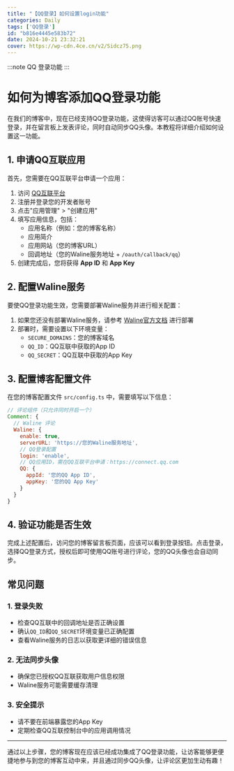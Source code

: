 ```yaml
---
title: "【QQ登录】如何设置login功能"
categories: Daily
tags: ['QQ登录']
id: "b816e4445e583b72"
date: 2024-10-21 23:32:21
cover: https://wp-cdn.4ce.cn/v2/Sidcz75.png
---
```


:::note
 QQ 登录功能
:::

# 如何为博客添加QQ登录功能

在我们的博客中，现在已经支持QQ登录功能，这使得访客可以通过QQ账号快速登录，并在留言板上发表评论，同时自动同步QQ头像。本教程将详细介绍如何设置这一功能。

## 1. 申请QQ互联应用

首先，您需要在QQ互联平台申请一个应用：

1. 访问 [QQ互联平台](https://connect.qq.com/)
2. 注册并登录您的开发者账号
3. 点击"应用管理" > "创建应用"
4. 填写应用信息，包括：
   - 应用名称（例如：您的博客名称）
   - 应用简介
   - 应用网站（您的博客URL）
   - 回调地址（您的Waline服务地址 + `/oauth/callback/qq`）
5. 创建完成后，您将获得 **App ID** 和 **App Key**

## 2. 配置Waline服务

要使QQ登录功能生效，您需要部署Waline服务并进行相关配置：

1. 如果您还没有部署Waline服务，请参考 [Waline官方文档](https://waline.js.org/guide/get-started.html) 进行部署
2. 部署时，需要设置以下环境变量：
   - `SECURE_DOMAINS`：您的博客域名
   - `QQ_ID`：QQ互联中获取的App ID
   - `QQ_SECRET`：QQ互联中获取的App Key

## 3. 配置博客配置文件

在您的博客配置文件 `src/config.ts` 中，需要填写以下信息：

```js
// 评论组件（只允许同时开启一个）
Comment: {
  // Waline 评论
  Waline: {
    enable: true,
    serverURL: 'https://您的Waline服务地址',
    // QQ登录配置
    login: 'enable',
    // QQ应用ID，需在QQ互联平台申请：https://connect.qq.com
    QQ: {
      appId: '您的QQ App ID',
      appKey: '您的QQ App Key'
    }
  }
}
```

## 4. 验证功能是否生效

完成上述配置后，访问您的博客留言板页面，应该可以看到登录按钮。点击登录，选择QQ登录方式，授权后即可使用QQ账号进行评论，您的QQ头像也会自动同步。

## 常见问题

### 1. 登录失败

- 检查QQ互联中的回调地址是否正确设置
- 确认`QQ_ID`和`QQ_SECRET`环境变量已正确配置
- 查看Waline服务的日志以获取更详细的错误信息

### 2. 无法同步头像

- 确保您已授权QQ互联获取用户信息权限
- Waline服务可能需要缓存清理

### 3. 安全提示

- 请不要在前端暴露您的App Key
- 定期检查QQ互联控制台中的应用调用情况

---

通过以上步骤，您的博客现在应该已经成功集成了QQ登录功能，让访客能够更便捷地参与到您的博客互动中来，并且通过同步QQ头像，让评论区更加生动有趣！ 